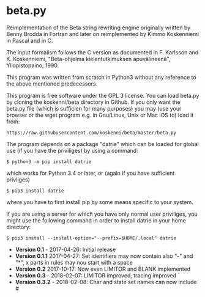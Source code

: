 beta.py
=======

Reimplementation of the Beta string rewriting engine originally written by Benny Brodda in Fortran and later on reimplemented by Kimmo Koskenniemi in Pascal and in C.

The input formalism follows the C version as documented in F. Karlsson and K. Koskenniemi, "Beta-ohjelma kielentutkimuksen apuvälineenä", Yliopistopaino, 1990.

This program was written from scratch in Python3 without any reference to the above mentioned predecessors.

This program is free software under the GPL 3 license. You can load beta.py by cloning the koskenni/beta directory in Github. If you only want the beta.py file (which is sufficien for many purposes) you may (use your browser or the wget program e.g. in Gnu/Linux, Unix or Mac iOS to) load it from:

    https://raw.githubusercontent.com/koskenni/beta/master/beta.py

The program depends on a package "datrie" which can be loaded for global use (if you have the priviliges) by using a command:

    $ python3 -m pip install datrie

which works for Python 3.4 or later, or (again if you have sufficient privliges)

    $ pip3 install datrie

where you have to first install pip by some means specific to your system.

If you are using a server for which you have only normal user priviliges, you might use the following command in order to install datrie in your home directory:

    $ pip3 install --install-option="--prefix=$HOME/.local" datrie

- **Version 0.1** - 2017-04-26: Initial release
- **Version 0.1.1** 2017-04-27: Set identifiers may now contain also "-" and "*", x parts in rules may nou start with a space 
- **Version 0.2** 2017-10-17: Now even LIMITOR and BLANK implemented
- **Version 0.3** - 2018-02-07: LIMITOR improved, tracing improved
- **Version 0.3.2** - 2018-02-08: Char and state set names can now include #
